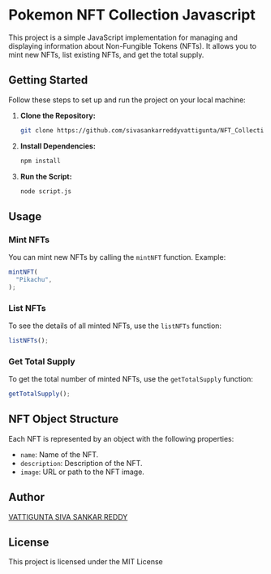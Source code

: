 # Pokemon NFT Collection Javascript

This project is a simple JavaScript implementation for managing and displaying information about Non-Fungible Tokens (NFTs). It allows you to mint new NFTs, list existing NFTs, and get the total supply.

## Getting Started

Follow these steps to set up and run the project on your local machine:

1. **Clone the Repository:**
    ```bash
    git clone https://github.com/sivasankarreddyvattigunta/NFT_Collection_Project_Javascript
    ```

2. **Install Dependencies:**
    ```bash
    npm install
    ```

3. **Run the Script:**
    ```bash
    node script.js
    ```

## Usage

### Mint NFTs

You can mint new NFTs by calling the `mintNFT` function. Example:

```javascript
mintNFT(
  "Pikachu",
);
```

### List NFTs

To see the details of all minted NFTs, use the `listNFTs` function:

```javascript
listNFTs();
```

### Get Total Supply

To get the total number of minted NFTs, use the `getTotalSupply` function:

```javascript
getTotalSupply();
```

## NFT Object Structure

Each NFT is represented by an object with the following properties:

- `name`: Name of the NFT.
- `description`: Description of the NFT.
- `image`: URL or path to the NFT image.


## Author

[VATTIGUNTA SIVA SANKAR REDDY](https://github.com/sivasankarreddyvattigunta)

## License

This project is licensed under the MIT License 




